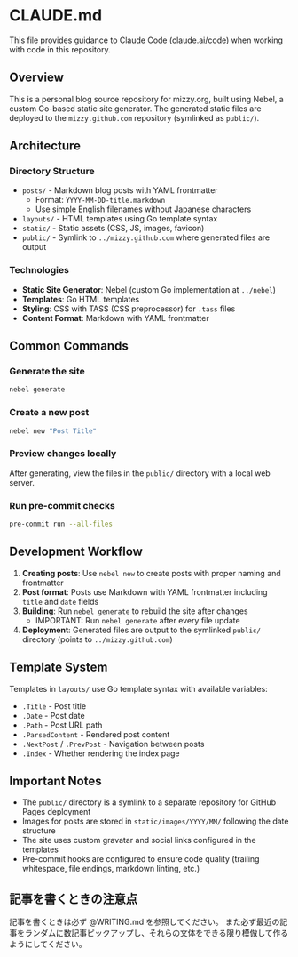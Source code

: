 # CLAUDE.md

This file provides guidance to Claude Code (claude.ai/code) when working with code in this repository.

## Overview

This is a personal blog source repository for mizzy.org, built using Nebel, a custom Go-based static site generator.
The generated static files are deployed to the `mizzy.github.com` repository (symlinked as `public/`).

## Architecture

### Directory Structure

- `posts/` - Markdown blog posts with YAML frontmatter
  - Format: `YYYY-MM-DD-title.markdown`
  - Use simple English filenames without Japanese characters
- `layouts/` - HTML templates using Go template syntax
- `static/` - Static assets (CSS, JS, images, favicon)
- `public/` - Symlink to `../mizzy.github.com` where generated files are output

### Technologies

- **Static Site Generator**: Nebel (custom Go implementation at `../nebel`)
- **Templates**: Go HTML templates
- **Styling**: CSS with TASS (CSS preprocessor) for `.tass` files
- **Content Format**: Markdown with YAML frontmatter

## Common Commands

### Generate the site

```bash
nebel generate
```

### Create a new post

```bash
nebel new "Post Title"
```

### Preview changes locally

After generating, view the files in the `public/` directory with a local web server.

### Run pre-commit checks

```bash
pre-commit run --all-files
```

## Development Workflow

1. **Creating posts**: Use `nebel new` to create posts with proper naming and frontmatter
2. **Post format**: Posts use Markdown with YAML frontmatter including `title` and `date` fields
3. **Building**: Run `nebel generate` to rebuild the site after changes
   - IMPORTANT: Run `nebel generate` after every file update
4. **Deployment**: Generated files are output to the symlinked `public/` directory (points to `../mizzy.github.com`)

## Template System

Templates in `layouts/` use Go template syntax with available variables:

- `.Title` - Post title
- `.Date` - Post date
- `.Path` - Post URL path
- `.ParsedContent` - Rendered post content
- `.NextPost` / `.PrevPost` - Navigation between posts
- `.Index` - Whether rendering the index page

## Important Notes

- The `public/` directory is a symlink to a separate repository for GitHub Pages deployment
- Images for posts are stored in `static/images/YYYY/MM/` following the date structure
- The site uses custom gravatar and social links configured in the templates
- Pre-commit hooks are configured to ensure code quality (trailing whitespace, file endings, markdown linting, etc.)

## 記事を書くときの注意点

記事を書くときは必ず @WRITING.md を参照してください。
また必ず最近の記事をランダムに数記事ピックアップし、それらの文体をできる限り模倣して作るようにしてください。
